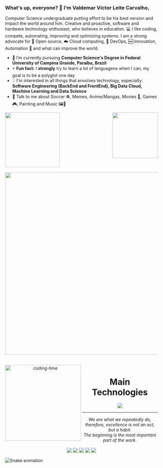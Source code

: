 ### What's up, everyone? 👋 I'm Valdemar Victor Leite Carvalho,

Computer Science undergraduate putting effort to be his best version and impact the world around him. Creative and proactive, software and hardware technology enthusiast, who believes in education. 💻 I like coding, compete, automating, improving and optimizing systems. I am a strong advocate for 📜 Open source, :cloud: Cloud computing, 🚀 DevOps, :new: Innovation, Automation :robot: and what can improve the world.

- 🌱 I’m currently pursuing **Computer Science's Degree in Federal University of Campina Grande, Paraíba, Brazil**
- ⚡ **Fun fact:** I **strongly** try to learn a lot of languagens when I can, my goal is to be a polyglot one day
- :bulb: I'm interested in all things that envolves technology, especially: **Software Engineering (BackEnd and FrontEnd), Big Data Cloud, Machine Learning and Data Science**
- 💬 Talk to me about Soccer ⚽, Memes, Anime/Mangas, Movies 🎥, Games 🎮, Painting and Music 🖼️🎼

<div>
  
  <img  height="180em" src="https://github-readme-stats.vercel.app/api?username=valdemarvictorleitecarvalho&show_icons=true&theme=radical"/>
  <img align="right" height="150em" src="https://github-readme-stats.vercel.app/api/top-langs/?username=valdemarvictorleitecarvalho&layout=compact&langs_count=16&theme=great-gatsby"/>
</div>
<br>

<div align="center">
  <a href="https://github.com/valdemarvictorleitecarvalho">
    <img align="center" src="https://media.tenor.com/BrNtIejIcXUAAAAC/pixel-art.gif" width="600">
  </a>
</div>
<br>

<div  align="center"> 
  <div style="display: inline_block"><br>
    <img align="left" height="250" alt="coding-time" src="code.gif">
    <h1 align="center">Main Technologies</h1>
   
  <p align="center">
    <a href="https://skillicons.dev">
      <img src="https://skillicons.dev/icons?i=html,css,javascript,java,python,cpp,mongodb,mysql,linux,git,vim" />
    </a>
  </p>
</div>
    
<hr>
<p align="center">
   <i>We are what we repeatedly do, therefore, excellence is not an act, but a habit.</i>
   <br>
   <i>The beginning is the most important part of the work.</i>
   <br>
<br>
<a target="_blank" href=""><img src="https://img.shields.io/badge/-WEB-FF4088?style=for-the-badge&logo=Hugo&logoColor=white"></img></a>
<a target="_blank" href=""><img src="https://img.shields.io/badge/LinkedIn-0077B5?style=for-the-badge&logo=linkedin&logoColor=white"></img></a>
<a target="_blank" href="mailto:valdemar.victor.leite.carvalho@ccc.ufcg.edu.br"><img src="https://img.shields.io/badge/Gmail-D14836?style=for-the-badge&logo=gmail&logoColor=white"></img></a>
<a target="_blank" href="https://discord.com/users/valdemarvictor"><img src="https://img.shields.io/badge/Discord-7289DA?style=for-the-badge&logo=discord&logoColor=white"></img></a>
<a target="_blank" href="https://www.instagram.com/valdemarvictorcarvalho/"><img src="https://img.shields.io/badge/Instagram-E4405F?style=for-the-badge&logo=instagram&logoColor=white"></img></a>
<br>
</p>       
</div>
  
![Snake animation](https://github.com/LuigiGF/LuigiGF/blob/output/github-contribution-grid-snake.svg)
